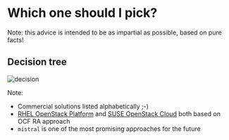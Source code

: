 <!-- .slide: data-state="section-break" id="advice" data-timing="10" -->
# Which one should I pick?

Note: this advice is intended to be as impartial as possible, based
on pure facts!


<!-- .slide: data-state="normal" id="decision-tree" data-timing="120" -->
## Decision tree

<img alt="decision" data-src="images/decision-tree.svg"
     class="full-slide" />

Note:

-   Commercial solutions listed alphabetically ;-)
-   [RHEL OpenStack Platform](https://access.redhat.com/products/red-hat-enterprise-linux-openstack-platform/)
and [SUSE OpenStack Cloud](http://suse.com/cloud)
both based on OCF RA approach
-   `mistral` is one of the most promising approaches for the future
